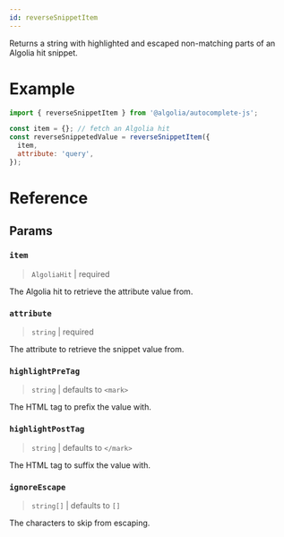 ```yaml
---
id: reverseSnippetItem
---
```


Returns a string with highlighted and escaped non-matching parts of an Algolia hit snippet.

# Example

```js
import { reverseSnippetItem } from '@algolia/autocomplete-js';

const item = {}; // fetch an Algolia hit
const reverseSnippetedValue = reverseSnippetItem({
  item,
  attribute: 'query',
});
```

# Reference

## Params

### `item`

> `AlgoliaHit` | required

The Algolia hit to retrieve the attribute value from.

### `attribute`

> `string` | required

The attribute to retrieve the snippet value from.

### `highlightPreTag`

> `string` | defaults to `<mark>`

The HTML tag to prefix the value with.

### `highlightPostTag`

> `string` | defaults to `</mark>`

The HTML tag to suffix the value with.

### `ignoreEscape`

> `string[]` | defaults to `[]`

The characters to skip from escaping.
